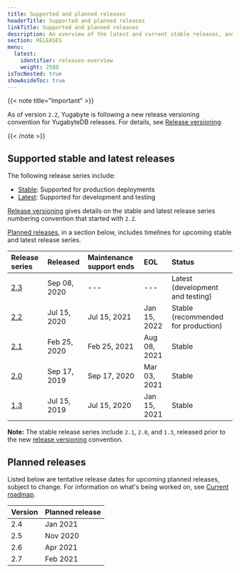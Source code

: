 ```yaml
---
title: Supported and planned releases
headerTitle: Supported and planned releases
linkTitle: Supported and planned releases
description: An overview of the latest and current stable releases, and planned releases.
section: RELEASES
menu:
  latest:
    identifier: releases-overview
    weight: 2588 
isTocNested: true
showAsideToc: true
---
```


{{< note title="Important" >}}

As of version `2.2`, Yugabyte is following a new release versioning convention for YugabyteDB releases.  For details, see [Release versioning](../versioning).

{{< /note >}}

## Supported stable and latest releases

The following release series include:

- [Stable](../versioning/#stable-releases): Supported for production deployments
- [Latest](../versioning/#latest-releases): Supported for development and testing

[Release versioning](../versioning) gives details on the stable and latest release series numbering convention that started with `2.2`.

[Planned releases](#planned-releases), in a section below, includes timelines for upcoming stable and latest release series.

| Release series                    | Released     | Maintenance support ends | EOL          | Status                              |
| :-------------------------------- | :----------- | :----------------------- | :----------- | :----------------------------------- |
| [2.3](../whats-new)               | Sep 08, 2020 | ---                      | ---          | Latest (development and testing)
| [2.2](../earlier-releases/v2.2.0) | Jul 15, 2020 | Jul 15, 2021             | Jan 15, 2022 | Stable (recommended for production)
| [2.1](../earlier-releases/v2.1.0) | Feb 25, 2020 | Feb 25, 2021             | Aug 08, 2021 | Stable
| [2.0](../earlier-releases/v2.0.0) | Sep 17, 2019 | Sep 17, 2020             | Mar 03, 2021 | Stable
| [1.3](../earlier-releases/v1.3.0) | Jul 15, 2019 | Jul 15, 2020             | Jan 15, 2021 | Stable

**Note:** The stable release series include `2.1`, `2.0`, and `1.3`, released prior to the new [release versioning](../) convention.

## Planned releases

Listed below are tentative release dates for upcoming planned releases, subject to change. For information on what's being worked on, see [Current roadmap](https://github.com/yugabyte/yugabyte-db#current-roadmap).

| Version | Planned release |
| :------ | --------------- |
| 2.4     | Jan 2021        |
| 2.5     | Nov 2020        |
| 2.6     | Apr 2021        |
| 2.7     | Feb 2021        |

